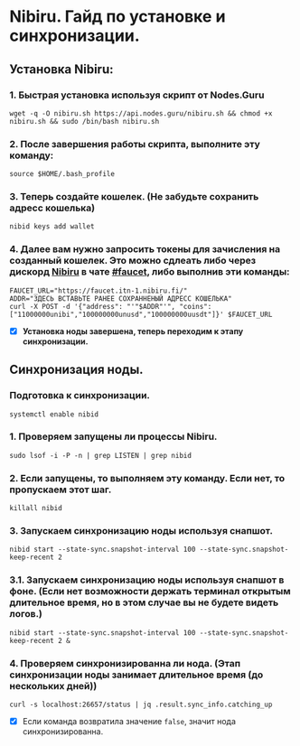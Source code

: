# Nibiru. Гайд по установке и синхронизации.
## Установка Nibiru:

### 1. Быстрая установка используя скрипт от Nodes.Guru
```shell
wget -q -O nibiru.sh https://api.nodes.guru/nibiru.sh && chmod +x nibiru.sh && sudo /bin/bash nibiru.sh
```
### 2. После завершения работы скрипта, выполните эту команду:
```shell
source $HOME/.bash_profile
```
### 3. Теперь создайте кошелек. (Не забудьте сохранить адресс кошелька)
```shell
nibid keys add wallet
```
### 4. Далее вам нужно запросить токены для зачисления на созданный кошелек. Это можно сдлеать либо через дискорд [Nibiru](https://discord.gg/nibirufi) в чате [#faucet](https://discord.com/channels/947911971515293759/984840062871175219), либо выполнив эти команды:
```shell
FAUCET_URL="https://faucet.itn-1.nibiru.fi/"
ADDR="ЗДЕСЬ ВСТАВЬТЕ РАНЕЕ СОХРАННЕНЫЙ АДРЕСС КОШЕЛЬКА"
curl -X POST -d '{"address": "'"$ADDR"'", "coins": ["11000000unibi","100000000unusd","100000000uusdt"]}' $FAUCET_URL
```
- [x] **Установка ноды завершена, теперь переходим к этапу синхронизации.**
## Синхронизация ноды.

### Подготовка к синхронизации.
```shell
systemctl enable nibid
```

### 1. Проверяем запущены ли процессы Nibiru.
```shell
sudo lsof -i -P -n | grep LISTEN | grep nibid
```
### 2. Если запущены, то выполняем эту команду. Если нет, то пропускаем этот шаг.
```shell
killall nibid
```
### 3. Запускаем синхронизацию ноды используя снапшот.
```shell
nibid start --state-sync.snapshot-interval 100 --state-sync.snapshot-keep-recent 2
```
### 3.1. Запускаем синхронизацию ноды используя снапшот в фоне. (Если нет возможности держать терминал открытым длительное время, но в этом случае вы не будете видеть логов.)
```shell
nibid start --state-sync.snapshot-interval 100 --state-sync.snapshot-keep-recent 2 &
```

### 4. Проверяем синхронизированна ли нода. (Этап синхронизации ноды занимает длительное время (до нескольких дней))
```shell
curl -s localhost:26657/status | jq .result.sync_info.catching_up
```
- [x] Если команда возвратила значение ``false``, значит нода синхронизированна.
